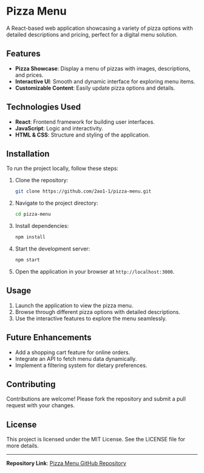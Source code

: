 # Pizza Menu

A React-based web application showcasing a variety of pizza options with detailed descriptions and pricing, perfect for a digital menu solution.

## Features

- **Pizza Showcase**: Display a menu of pizzas with images, descriptions, and prices.
- **Interactive UI**: Smooth and dynamic interface for exploring menu items.
- **Customizable Content**: Easily update pizza options and details.

## Technologies Used

- **React**: Frontend framework for building user interfaces.
- **JavaScript**: Logic and interactivity.
- **HTML & CSS**: Structure and styling of the application.

## Installation

To run the project locally, follow these steps:

1. Clone the repository:
   ```bash
   git clone https://github.com/2ao1-1/pizza-menu.git
   ```

2. Navigate to the project directory:
   ```bash
   cd pizza-menu
   ```

3. Install dependencies:
   ```bash
   npm install
   ```

4. Start the development server:
   ```bash
   npm start
   ```

5. Open the application in your browser at `http://localhost:3000`.

## Usage

1. Launch the application to view the pizza menu.
2. Browse through different pizza options with detailed descriptions.
3. Use the interactive features to explore the menu seamlessly.

## Future Enhancements

- Add a shopping cart feature for online orders.
- Integrate an API to fetch menu data dynamically.
- Implement a filtering system for dietary preferences.

## Contributing

Contributions are welcome! Please fork the repository and submit a pull request with your changes.

## License

This project is licensed under the MIT License. See the LICENSE file for more details.

---

**Repository Link**: [Pizza Menu GitHub Repository](https://github.com/2ao1-1/pizza-menu)

